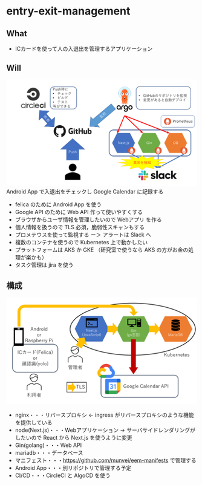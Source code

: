 # entry-exit-management
## What
- ICカードを使って人の入退出を管理するアプリケーション

## Will
![full-map](./pic/eem-full-map.png)
Android App で入退出をチェックし Google Calendar に記録する
- felica のために Android App を使う
- Google API のために Web API 作って使いやすくする
- ブラウザからユーザ情報を管理したいので Webアプリ を作る
- 個人情報を扱うので TLS 必須，脆弱性スキャンもする
- プロメテウスを使って監視する ー＞ アラートは Slack へ
- 複数のコンテナを使うので Kubernetes 上で動かしたい
- プラットフォームは AKS か GKE （研究室で使うなら AKS の方がお金の処理が楽かも）
- タスク管理は jira を使う

## 構成
![config-map](./pic/eem-config-map.png)
- nginx・・・リバースプロキシ <- ingress がリバースプロキシのような機能を提供している
- node(Next.js)・・・Webアプリケーション -> サーバサイドレンダリングがしたいので React から Next.js を使うように変更
- Gin(golang)・・・Web API
- mariadb・・・データベース
- マニフェスト・・・https://github.com/munvei/eem-manifests で管理する
- Android App・・・別リポジトリで管理する予定
- CI/CD・・・CircleCI と AlgoCD を使う
